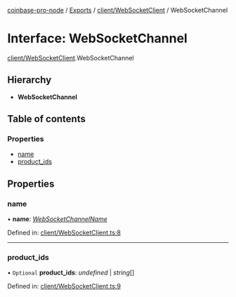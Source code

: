 [coinbase-pro-node](../README.md) / [Exports](../modules.md) / [client/WebSocketClient](../modules/client_websocketclient.md) / WebSocketChannel

# Interface: WebSocketChannel

[client/WebSocketClient](../modules/client_websocketclient.md).WebSocketChannel

## Hierarchy

* **WebSocketChannel**

## Table of contents

### Properties

- [name](client_websocketclient.websocketchannel.md#name)
- [product\_ids](client_websocketclient.websocketchannel.md#product_ids)

## Properties

### name

• **name**: [*WebSocketChannelName*](../enums/client_websocketclient.websocketchannelname.md)

Defined in: [client/WebSocketClient.ts:8](https://github.com/bennycode/coinbase-pro-node/blob/004782e/src/client/WebSocketClient.ts#L8)

___

### product\_ids

• `Optional` **product\_ids**: *undefined* \| *string*[]

Defined in: [client/WebSocketClient.ts:9](https://github.com/bennycode/coinbase-pro-node/blob/004782e/src/client/WebSocketClient.ts#L9)
